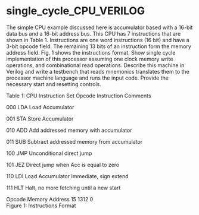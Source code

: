 single_cycle_CPU_VERILOG
========================

The simple CPU example discussed here is accumulator based with a 16-bit data bus and a 16-bit address bus. This CPU has 7 instructions that are shown in Table 1. Instructions are one word instructions (16 bit) and have a 3-bit opcode field. The remaining 13 bits of an instruction form the memory address field. Fig. 1 shows the instructions format. Show single cycle implementation of this processor assuming one clock memory write operations, and combinational read operations. Describe this machine in Verilog and write a testbench that reads mnemonics translates them to the processor machine language and runs the input code. Provide the necessary start and resetting controls. 




Table 1: CPU Instruction Set
  Opcode	Instruction	Comments
  
  000	LDA	Load Accumulator
  
  001	STA	Store Accumulator
  
  010	ADD	Add addressed memory with accumulator  
  
  011	SUB	Subtract addressed memory from accumulator
  
  100	JMP	Unconditional direct jump
  
  101	JEZ	Direct jump when Acc is equal to zero
  
  110	LDI	Load Accumulator Immediate, sign extend
  
  111	HLT	Halt, no more fetching until a new start
  



Opcode	Memory Address
			15        1312       			0                
Figure 1: Instructions Format
